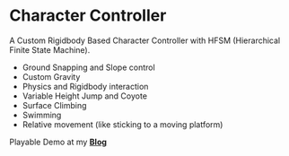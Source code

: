 # Character Controller
 A Custom Rigidbody Based Character Controller with HFSM (Hierarchical Finite State Machine).

* Ground Snapping and Slope control
* Custom Gravity
* Physics and Rigidbody interaction
* Variable Height Jump and Coyote
* Surface Climbing
* Swimming
* Relative movement (like sticking to a moving platform)

Playable Demo at my [**Blog**](https://www.vitorcantao.com//post/character-movement/)
